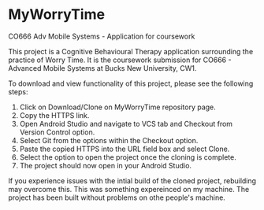 # MyWorryTime
CO666 Adv Mobile Systems  - Application for coursework

This project is a Cognitive Behavioural Therapy application surrounding the practice of Worry Time. 
It is the coursework submission for CO666 - Advanced Mobile Systems at Bucks New University, CW1.

To download and view functionality of this project, please see the following steps:
1. Click on Download/Clone on MyWorryTime repository page.
2. Copy the HTTPS link.
3. Open Android Studio and navigate to VCS tab and Checkout from Version Control option.
4. Select Git from the options within the Checkout option.
5. Paste the copied HTTPS into the URL field box and select Clone.
6. Select the option to open the project once the cloning is complete.
7. The project should now open in your Android Studio. 

If you experience issues with the intial build of the cloned project, rebuilding may overcome this. 
This was something expereinced on my machine. The project has been built without problems on othe people's machine.
